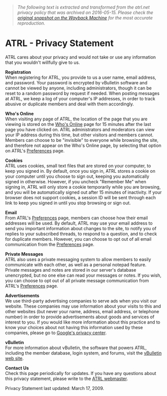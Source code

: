 > *The following text is extracted and transformed from the atrl.net privacy policy that was archived on 2016-05-15. Please check the [original snapshot on the Wayback Machine](https://web.archive.org/web/20160515064334id_/http%3A//atrl.net/forums/privacystatement.php) for the most accurate reproduction.*

# ATRL - Privacy Statement

ATRL cares about your privacy and would not take or use any information that you wouldn't willfully give to us.

**Registration**  
When registering for ATRL, you provide to us a user name, email address, and password. Your password is encrypted by vBulletin software and cannot be viewed by anyone, including administrators, though it can be reset to a random password by request if needed. When posting messages at ATRL, we keep a log of your computer's IP addresses, in order to track abusive or duplicate members and deal with them accordingly.

**Who's Online**  
When visiting any page of ATRL, the location of the page that you are viewing is stored on the [Who's Online](http://atrl.net/forums/online.php) page for 15 minutes after the last page you have clicked on. ATRL administrators and moderators can view your IP address during this time, but other visitors and members cannot. Members can choose to be "invisible" to everyone while browsing the site, and therefore not appear on the Who's Online page, by selecting that option on ATRL's [Preferences](http://atrl.net/forums/profile.php?do=editoptions) page.

**Cookies**  
ATRL uses cookies, small text files that are stored on your computer, to keep you signed in. By default, once you sign in, ATRL stores a cookie on your computer until you choose to sign out, keeping you automatically signed in otherwise. However, if you uncheck "Remember Me" when signing in, ATRL will only store a cookie temporarily while you are browsing, and you will be automatically signed out after 15 minutes of inactivity. If your browser does not support cookies, a session ID will be sent through each link to keep you signed in until you stop browsing or sign out.

**Email**  
From ATRL's [Preferences](http://atrl.net/forums/profile.php?do=editoptions) page, members can choose how their email addresses will be used. By default, ATRL may use your email address to send you important information about changes to the site, to notify you of replies to your subscribed threads, to respond to a question, and to check for duplicate members. However, you can choose to opt out of all email communication from the [Preferences](http://atrl.net/forums/profile.php?do=editoptions) page.

**Private Messages**  
ATRL also uses a private messaging system to allow members to easily communicate with each other, as well as a personal notepad feature. Private messages and notes are stored in our server's database unencrypted, but no one else can read your messages or notes. If you wish, you can choose to opt out of all private message communication from ATRL's [Preferences](http://atrl.net/forums/profile.php?do=editoptions) page.

**Advertisements**  
We use third-party advertising companies to serve ads when you visit our website. These companies may use information about your visits to this and other websites (but never your name, address, email address, or telephone number) in order to provide advertisements about goods and services of interest to you. If you would like more information about this practice and to know your choices about not having this information used by these companies, please go to [Google's privacy center](http://www.google.com/privacy.html).

**vBulletin**  
For more information about vBulletin, the software that powers ATRL, including the member database, login system, and forums, visit the [vBulletin web site](http://www.vbulletin.com/).

**Contact Us**  
Check this page periodically for updates. If you have any questions about this privacy statement, please write to the [ATRL webmaster](http://atrl.net/forums/sendmessage.php).

Privacy Statement last updated: March 17, 2009.
